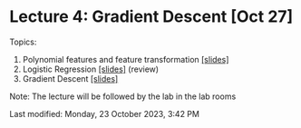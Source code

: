 # Lecture 4: Gradient Descent [Oct 27]

Topics:

1. Polynomial features and feature transformation [[slides]](content/03_Polynomial.pdf)
2. Logistic Regression [[slides]](content/03_Logistic_regression.pdf) (review)
3. Gradient Descent [[slides]](content/04_gradient%20descent.pdf)

Note: The lecture will be followed by the lab in the lab rooms

Last modified: Monday, 23 October 2023, 3:42 PM
